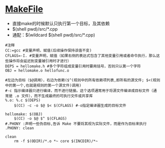 # [MakeFile](https://www.cs.colby.edu/maxwell/courses/tutorials/maketutor/)
  - 直接make的时候默认只执行第一个目标，及其依赖
  - $(shell pwd)/src/*.cpp
  - 通配：$(wildcard $(shell pwd)/src/*.cpp)

```
#注释
CC:=gcc #变量声明，赋值(后续操作保持该值不变)
CFLAGS=-I. #变量声明，赋值（如果右侧的表达式包含了其他变量引用或者命令执行，那么这些操作将会延迟到变量被引用时才进行）
DEPS = hellomake.h #多个字符组成变量引用时要用括号，否则只认第一个字符
OBJ = hellomake.o hellofunc.o 

#左边为目标（$@调用），右边为依赖($^(规则中的所有依赖项列表,即所有的源文件; $<(规则中的第一个,也就是规则的第一个源文件)调用)
#-c 指示编译器只进行编译，而不进行链接。这个选项通常用于将源文件编译成目标文件（通常是 .o 文件），而不生成最终的可执行文件或共享库
%.o: %.c $(DEPS)
	$(CC) -c -o $@ $< $(CFLAGS) #-o指定编译器生成的目标文件

hellomake: $(OBJ)
	$(CC) -o $@ $^ $(CFLAGS)
#.PHONY :声明一些伪目标,告诉 Make 不要将其视为实际文件，而是作为目标来执行
.PHONY: clean

clean
	rm -f $(ODIR)/*.o *~ core $(INCDIR)/*~
```
